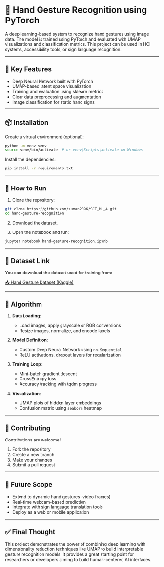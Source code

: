 # 🤚 Hand Gesture Recognition using PyTorch

A deep learning-based system to recognize hand gestures using image data. The model is trained using PyTorch and evaluated with UMAP visualizations and classification metrics. This project can be used in HCI systems, accessibility tools, or sign language recognition.

---

## 🧠 Key Features

- Deep Neural Network built with PyTorch
- UMAP-based latent space visualization
- Training and evaluation using sklearn metrics
- Clear data preprocessing and augmentation
- Image classification for static hand signs

---

## 📦 Installation

Create a virtual environment (optional):

```bash
python -m venv venv
source venv/bin/activate  # or venv\Scripts\activate on Windows
```

Install the dependencies:

```bash
pip install -r requirements.txt
```

---

## 🚀 How to Run

1. Clone the repository:

```bash
git clone https://github.com/suman2896/SCT_ML_4.git
cd hand-gesture-recognition
```

2. Download the dataset.

3. Open the notebook and run:

```bash
jupyter notebook hand-gesture-recognition.ipynb
```

---

## 🔗 Dataset Link

You can download the dataset used for training from:

[📥 Hand Gesture Dataset (Kaggle)](https://www.kaggle.com/datasets/gti-upm/leapgestrecog)

---

## 🧮 Algorithm

1. **Data Loading**:
   - Load images, apply grayscale or RGB conversions
   - Resize images, normalize, and encode labels

2. **Model Definition**:
   - Custom Deep Neural Network using `nn.Sequential`
   - ReLU activations, dropout layers for regularization

3. **Training Loop**:
   - Mini-batch gradient descent
   - CrossEntropy loss
   - Accuracy tracking with tqdm progress

4. **Visualization**:
   - UMAP plots of hidden layer embeddings
   - Confusion matrix using `seaborn` heatmap

---

## 🤝 Contributing

Contributions are welcome!

1. Fork the repository
2. Create a new branch
3. Make your changes
4. Submit a pull request

---

## 🔮 Future Scope

- Extend to dynamic hand gestures (video frames)
- Real-time webcam-based prediction
- Integrate with sign language translation tools
- Deploy as a web or mobile application

---

## ✅ Final Thought

This project demonstrates the power of combining deep learning with dimensionality reduction techniques like UMAP to build interpretable gesture recognition models. It provides a great starting point for researchers or developers aiming to build human-centered AI interfaces.
